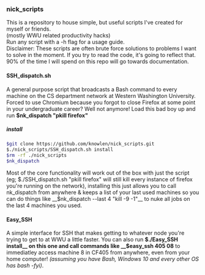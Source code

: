 ### nick_scripts
This is a repository to house simple, but useful scripts I've created for myself or friends.   
(mostly WWU related productivity hacks)  
Run any script with a -h flag for a usage guide.  
Disclaimer: These scripts are often brute force solutions to problems I want to solve in the moment. If you try to read the code, it's going to reflect that. 90% of the time I will spend on this repo will go towards documentation.  

#### SSH_dispatch.sh
A general purpose script that broadcasts a Bash command to every machine on the CS department network at Western Washington University.
 Forced to use Chromium because you forgot to close Firefox at some point in your undergraduate career? Well not anymore! 
Load this bad boy up and run __$nk_dispatch "pkill firefox"__  
##### install
```bash
$git clone https://github.com/knowlen/nick_scripts.git     
$./nick_scripts/SSH_dispatch.sh install     
$rm -rf ./nick_scripts
$nk_dispatch
```  

Most of the core functionality will work out of the box with just the script (eg; $./SSH_dispatch.sh "pkill firefox" will still kill every instance of firefox you're running on the network), installing this just allows you to call nk_dispatch from anywhere & keeps a list of your last used machines so you can do things like __$nk_dispatch --last 4 "kill -9 -1"__ to nuke all jobs on the last 4 machines you used.  

#### Easy_SSH
A simple interface for SSH that makes getting to whatever node you're trying to get to at WWU a little faster. You can also run __$./Easy_SSH install__ on this one and call commands like  __$easy_ssh 405 08__ to immediatley access machine 8 in CF405 from anywhere, even from your home computer! _(assuming you have Bash, Windows 10 and every other OS has bash -fyi)_. 
